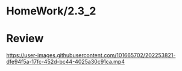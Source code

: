 # HomeWork/2.3_2


# Review

https://user-images.githubusercontent.com/101665702/202253821-dfe94f5a-17fc-452d-bc44-4025a30c91ca.mp4

